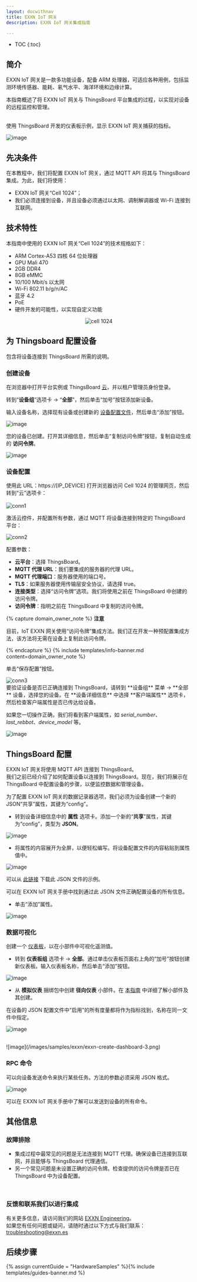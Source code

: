 ```yaml
---
layout: docwithnav
title: EXXN IoT 网关
description: EXXN IoT 网关集成指南

---
```


* TOC
{:toc}

## 简介

EXXN IoT 网关是一款多功能设备，配备 ARM 处理器，可适应各种用例，包括监测环境传感器、能耗、氡气水平、海洋环境和边缘计算。

本指南概述了将 EXXN IoT 网关与 ThingsBoard 平台集成的过程，以实现对设备的远程监控和管理。

<br>
使用 ThingsBoard 开发的仪表板示例，显示 EXXN IoT 网关捕获的指标。

![image](/images/samples/exxn/ennx-dashboard.png)

## 先决条件

在本教程中，我们将配置 EXXN IoT 网关，通过 MQTT API 将其与 ThingsBoard 集成。为此，我们将使用：

- EXXN IoT 网关“Cell 1024”；
- 我们必须连接到设备，并且设备必须通过以太网、调制解调器或 Wi-Fi 连接到互联网。

## 技术特性
本指南中使用的 EXXN IoT 网关“Cell 1024”的技术规格如下：
* ARM Cortex-A53 四核 64 位处理器
* GPU Mali 470
* 2GB DDR4
* 8GB eMMC
* 10/100 Mbit/s 以太网
* Wi-Fi 802.11 b/g/n/AC
* 蓝牙 4.2
* PoE
* 硬件开发的可能性，以实现自定义功能

<p align="center">
   <img src="/images/samples/exxn/cell_1024.jpg" alt="cell 1024">
</p>

## 为 Thingsboard 配置设备

包含将设备连接到 ThingsBoard 所需的说明。

### 创建设备

在浏览器中打开平台实例或 ThingsBoard [云](https://thingsboard.cloud/)，并以租户管理员身份登录。

转到“**设备组**”选项卡 -> “**全部**”，然后单击“加号”按钮添加新设备。

输入设备名称，选择现有设备或创建新的 [设备配置文件](https://thingsboard.io/docs/user-guide/device-profiles/)，然后单击“添加”按钮。

![image](/images/samples/exxn/exxn-create-device-cell-1.png)

您的设备已创建。打开其详细信息，然后单击“复制访问令牌”按钮，复制自动生成的 **访问令牌**。

![image](/images/samples/exxn/exxn-create-device-cell-2.png)

### 设备配置

使用此 URL：https://[IP_DEVICE] 打开浏览器访问 Cell 1024 的管理网页，然后转到“云”选项卡：
<br>
<br>
  <img src="/images/samples/exxn/conn1.png" alt="conn1">

激活云控件，并配置所有参数，通过 MQTT 将设备连接到特定的 ThingsBoard 平台：

<img src="/images/samples/exxn/conn2.png" alt="conn2">

配置参数：
- **云平台**：选择 ThingsBoard。
- **MQTT 代理 URL**：我们要集成的服务器的代理 URL。
- **MQTT 代理端口**：服务器使用的端口号。
- **TLS**：如果服务器使用传输层安全协议，请选择 true。
- **连接类型**：选择“访问令牌”选项。我们将使用之前在 ThingsBoard 中创建的访问令牌。
- **访问令牌**：指明之前在 ThingsBoard 中复制的访问令牌。

{% capture domain_owner_note %}
**注意**

目前，IoT EXXN 网关使用“访问令牌”集成方法。我们正在开发一种预配置集成方法，该方法将无需在设备上复制此访问令牌。

{% endcapture %}
{% include templates/info-banner.md content=domain_owner_note %}

单击“保存配置”按钮。

<img src="/images/samples/exxn/conn3.png" alt="conn3">

<br>
要验证设备是否已正确连接到 ThingsBoard，请转到 **设备组** 菜单 -> **全部** 设备，选择您的设备。在 **设备详细信息** 中选择 **客户端属性** 选项卡，然后检查客户端属性是否已传达给设备。

如果您一切操作正确，我们将看到客户端属性，如 *serial_number*、*last_rebbot*、*device_model* 等。

![image](/images/samples/exxn/exxn-client-attributes-device-1.png)

## ThingsBoard 配置

EXXN IoT 网关将使用 MQTT API 连接到 ThingsBoard。 <br>
我们之前已经介绍了如何配置设备以连接到 ThingsBoard。现在，我们将展示在 ThingsBoard 中配置设备的步骤，以便监控数据和管理设备。

为了配置 EXXN IoT 网关的数据记录器选项，我们必须为设备创建一个新的 JSON“共享”属性，其键为“config”。

- 转到设备详细信息中的 **属性** 选项卡。添加一个新的“**共享**”属性，其键为“config”，类型为 **JSON**。

![image](/images/samples/exxn/exxn-shared-attributes-device-1.png)

- 将属性的内容展开为全屏，以便轻松编写。将设备配置文件的内容粘贴到属性值中。

![image](/images/samples/exxn/ennx-config-json.png)

可以从 [此链接](/docs/samples/exxn/resources/config.json) 下载此 JSON 文件的示例。

可以在 EXXN IoT 网关手册中找到通过此 JSON 文件正确配置设备的所有信息。

- 单击“添加”属性。

![image](/images/samples/exxn/exxn-shared-attributes-device-2.png)

### 数据可视化

创建一个 [仪表板](https://thingsboard.io/docs/pe/user-guide/dashboards/)，以在小部件中可视化遥测值。

- 转到 **仪表板组** 选项卡 -> **全部**。通过单击仪表板页面右上角的“加号”按钮创建新仪表板。输入仪表板名称，然后单击“添加”按钮。

![image](/images/samples/exxn/exxn-create-dashboard-1.png)

- 从 **模拟仪表** 捆绑包中创建 **径向仪表** 小部件。在 [本指南](https://thingsboard.io/docs/pe/user-guide/dashboards/#widgets) 中详细了解小部件及其创建。

在设备的 JSON 配置文件中“启用”的所有度量都将作为指标找到，名称在同一文件中指定。

![image](/images/samples/exxn/exxn-create-dashboard-2.png)

<br>
![image](/images/samples/exxn/exxn-create-dashboard-3.png)

### RPC 命令

可以向设备发送命令来执行某些任务。方法的参数必须采用 JSON 格式。

![image](/images/samples/exxn/exxn-rpc-button.png)

可以在 EXXN IoT 网关手册中了解可以发送到设备的所有命令。

## 其他信息

### 故障排除
- 集成过程中最常见的问题是无法连接到 MQTT 代理。确保设备已连接到互联网，并且能够与 ThingsBoard 代理通信。
- 另一个常见问题是未设置正确的访问令牌。检查提供的访问令牌是否已在 ThingsBoard 中为设备配置。

<br>

### 反馈和联系我们以进行集成

有关更多信息，请访问我们的网站 [EXXN Engineering](http://exxn.es/en/)。
<br>
如果您有任何问题或疑问，请随时通过以下方式与我们联系：[troubleshooting@exxn.es](mailto://troubleshooting@exxn.es)

## 后续步骤

{% assign currentGuide = "HardwareSamples" %}{% include templates/guides-banner.md %}